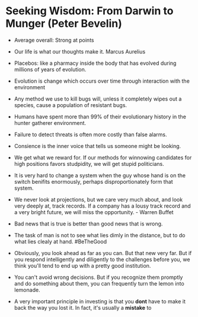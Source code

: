 # Seeking Wisdom: From Darwin to Munger  (Peter Bevelin)

- Average overall: Strong at points

- Our life is what our thoughts make it. Marcus Aurelius

- Placebos: like a pharmacy inside the body that has evolved during millions of years of evolution.

- Evolution is change which occurs over time through interaction with the environment

- Any method we use to kill bugs will, unless it completely wipes out a species, cause a population of resistant bugs.

- Humans have spent more than 99% of their evolutionary history in the hunter gatherer environment.

- Failure to detect threats is often more costly than false alarms.

- Consience is the inner voice that tells us someone might be looking.

- We get what we reward for.  If our methods for winnowing candidates for high positions favors studpidity, we will get stupid politicians.

- It is very hard to change a system when the guy whose hand is on the switch benifits enormously, perhaps disproportionately form that system.

- We never look at projections, but we care very much about, and look very deeply at, track records. If a company has a lousy track record and a very bright future, we will miss the opportunity. - Warren Buffet

- Bad news that is true is better than good news that is wrong.

- The task of man is not to see what lies dimly in the distance, but to do what lies clealy at hand. #BeTheGood

- Obviously, you look ahead as far as you can. But that new very far. But if you respond intelligently and diligently to the challenges before you, we think you'll tend to end up with a pretty good institution.

- You can't avoid wrong decisions. But if you recognize them promptly and do something about them, you can frequently turn the lemon into lemonade.

- A very important principle in investing is that you **dont** have to make it back the way you lost it. In fact, it's usually a **mistake** to 